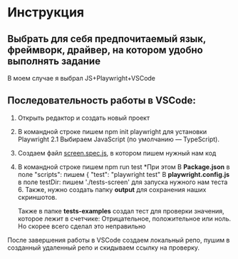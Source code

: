 # Инструкция
## Выбрать для себя предпочитаемый язык, фреймворк, драйвер, на котором удобно выполнять задание 
В моем случае я выбрал JS+Playwright+VSCode

## Последовательность работы в VSCode:
1. Открыть редактор и создать новый проект
2. В командной строке пишем npm init playwright для установки Playwright 
	2.1 Выбираем JavaScript (по умолчанию — TypeScript).

4.  Создаем файл [screen.spec.js](https://github.com/Bybalesh/Avito/blob/master/tests-screen/screen.spec.js "screen.spec.js"), в котором пишем нужный нам код
5. В командной строке пишем npm run test 
 *При этом  В **Package.json** в поле "scripts": пишем { 
	"test": "playwright test"
	В **playwright.config.js**  в поле testDir: пишем './tests-screen' для запуска нужного нам теста
	6. Также, нужно создать папку **output** для сохранения наших скриншотов.
	
	Также в папке **tests-examples** создал тест для проверки значения, которое лежит в счетчике: Отрицательное, положительное или ноль. Но скорее всего сделал это неправильно

После завершения работы в VSCode создаем локальный репо, пушим в созданный удаленный репо и скидываем ссылку на проверку.

